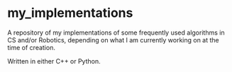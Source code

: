# my_implementations
A repository of my implementations of some frequently used algorithms in CS and/or Robotics, depending on what I am currently working on at the time of creation.

Written in either C++ or Python.
